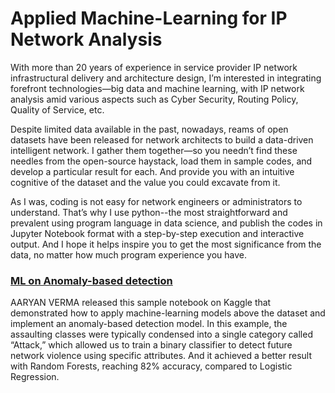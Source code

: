# Applied Machine-Learning for IP Network Analysis

With more than 20 years of experience in service provider IP network infrastructural delivery and architecture design, I’m interested in integrating forefront technologies—big data and machine learning, with IP network analysis amid various aspects such as Cyber Security, Routing Policy, Quality of Service, etc. 

Despite limited data available in the past, nowadays, reams of open datasets have been released for network architects to build a data-driven intelligent network. I gather them together—so you needn’t find these needles from the open-source haystack, load them in sample codes, and develop a particular result for each. And provide you with an intuitive cognitive of the dataset and the value you could excavate from it. 

As I was, coding is not easy for network engineers or administrators to understand. That’s why I use python--the most straightforward and prevalent using program language in data science, and publish the codes in Jupyter Notebook format with a step-by-step execution and interactive output. And I hope it helps inspire you to get the most significance from the data, no matter how much program experience you have.

### [ML on Anomaly-based detection](https://github.com/nigel327/ainet/tree/main/ML%20on%20Anomaly-based%20detection)
AARYAN VERMA released this sample notebook on Kaggle that demonstrated how to apply machine-learning models above the dataset and implement an anomaly-based detection model. In this example, the assaulting classes were typically condensed into a single category called “Attack,” which allowed us to train a binary classifier to detect future network violence using specific attributes. And it achieved a better result with Random Forests, reaching 82% accuracy, compared to Logistic Regression.
